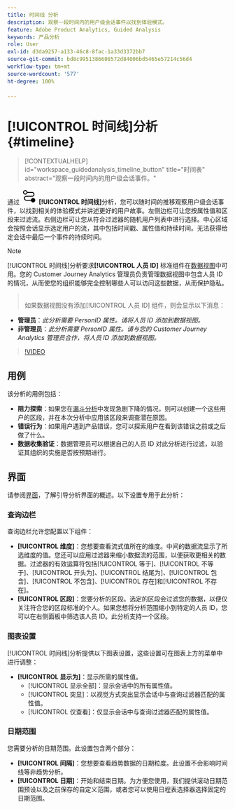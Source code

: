 ```yaml
---
title: 时间线 分析
description: 观察一段时间内的用户级会话事件以找到体验模式。
feature: Adobe Product Analytics, Guided Analysis
keywords: 产品分析
role: User
exl-id: d3da9257-a133-46c8-8fac-1a33d3372bb7
source-git-commit: bd8c9951386608572d84006bd5465e57214c56d4
workflow-type: tm+mt
source-wordcount: '577'
ht-degree: 100%

---
```


# [!UICONTROL 时间线]分析 {#timeline}

<!-- markdownlint-disable MD034 -->

>[!CONTEXTUALHELP]
>id="workspace_guidedanalysis_timeline_button"
>title="时间表"
>abstract="观察一段时间内的用户级会话事件。"

<!-- markdownlint-enable MD034 -->

通过 ![时间线](/help/assets/icons/Timeline.svg) **[!UICONTROL 时间线]**&#x200B;分析，您可以随时间的推移观察用户级会话事件，以找到相关的体验模式并讲述更好的用户故事。左侧边栏可让您按属性值和区段来过滤流。右侧边栏可让您从符合过滤器的随机用户列表中进行选择。中心区域会按照会话显示选定用户的流，其中包括时间戳、属性值和持续时间。无法获得给定会话中最后一个事件的持续时间。


>[!NOTE]
>
>[!UICONTROL 时间线]分析要求&#x200B;**[!UICONTROL 人员 ID]** 标准组件在[数据视图](/help/data-views/component-reference.md#optional)中可用。您的 Customer Journey Analytics 管理员负责管理数据视图中包含人员 ID 的情况，从而使您的组织能够完全控制哪些人可以访问这些数据，从而保护隐私。
>><br/>如果数据视图没有添加[!UICONTROL 人员 ID] 组件，则会显示以下消息：
>
>* **管理员**：*此分析需要 PersonID 属性。请将人员 ID 添加到数据视图。*
>* **非管理员**：*此分析需要 PersonID 属性。请与您的 Customer Journey Analytics 管理员合作，将人员 ID 添加到数据视图。*

>[!VIDEO](https://video.tv.adobe.com/v/3435777/?captions=chi_hans&quality=12&learn=on)



## 用例

该分析的用例包括：

* **阻力探索**：如果您在[漏斗分析](funnel.md)中发现急剧下降的情况，则可以创建一个这些用户的区段，并在本次分析中应用该区段来调查潜在原因。
* **错误行为**：如果用户遇到产品错误，您可以探索用户在看到该错误之前或之后做了什么。
* **数据收集验证**：数据管理员可以根据自己的人员 ID 对此分析进行过滤，以验证其组织的实施是否按预期进行。

## 界面

请参阅[界面](../overview.md#interface)，了解引导分析界面的概述。以下设置专用于此分析：

### 查询边栏

查询边栏允许您配置以下组件：

* **[!UICONTROL 维度]**：您想要查看流式值所在的维度。中间的数据流显示了所选维度的值。您还可以应用过滤器来缩小数据流的范围，以便获取更相关的数据。过滤器的有效运算符包括[!UICONTROL 等于]、[!UICONTROL 不等于]、[!UICONTROL 开头为]、[!UICONTROL 结尾为]、[!UICONTROL 包含]、[!UICONTROL 不包含]、[!UICONTROL 存在]和[!UICONTROL 不存在]。
* **[!UICONTROL 区段]**：您要分析的区段。选定的区段会过滤您的数据，以便仅关注符合您的区段标准的个人。如果您想将分析范围缩小到特定的人员 ID，您可以在右侧面板中筛选该人员 ID。此分析支持一个区段。

### 图表设置

[!UICONTROL 时间线]分析提供以下图表设置，这些设置可在图表上方的菜单中进行调整：

* **[!UICONTROL 显示为]**：显示所需的属性值。
   * [!UICONTROL 显示全部]：显示会话中的所有属性值。
   * [!UICONTROL 突显]：以视觉方式突出显示会话中与查询过滤器匹配的属性值。
   * [!UICONTROL 仅查看]：仅显示会话中与查询过滤器匹配的属性值。

### 日期范围

您需要分析的日期范围。此设置包含两个部分：

* **[!UICONTROL 间隔]**：您想要查看趋势数据的日期粒度。此设置不会影响时间线等非趋势分析。
* **[!UICONTROL 日期]**：开始和结束日期。为方便您使用，我们提供滚动日期范围预设以及之前保存的自定义范围，或者您可以使用日程表选择器选择固定的日期范围。


<!--

## Example

See below for an example of the analysis.

![Timeline](../assets/timeline-new.png)

-->
